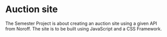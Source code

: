 # Auction site
The Semester Project is about creating an auction site using a given API from Noroff. The site is to be built using JavaScript and a CSS Framework.
